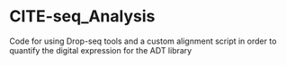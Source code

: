 # CITE-seq_Analysis
Code for using Drop-seq tools and a custom alignment script in order to quantify the digital expression for the ADT library
